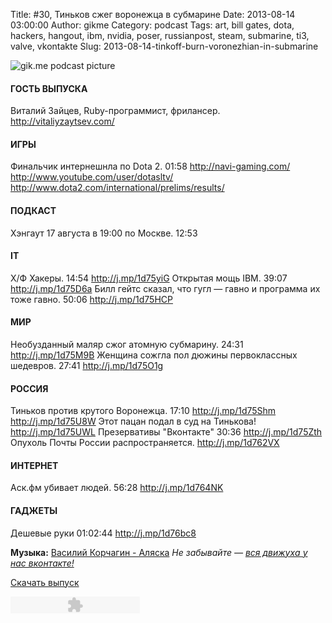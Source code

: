 Title: #30, Тиньков сжег воронежца в субмарине
Date: 2013-08-14 03:00:00
Author: gikme
Category: podcast
Tags: art, bill gates, dota, hackers, hangout, ibm, nvidia, poser, russianpost, steam, submarine, ti3, valve, vkontakte
Slug: 2013-08-14-tinkoff-burn-voronezhian-in-submarine

![gik.me podcast picture](http://3.bp.blogspot.com/-9kGqeoSPoxE/UgumVC6LI0I/AAAAAAAAL-g/j7BtHxOnTFE/s1600/gikme-pic-s01e30.jpg)

#### ГОСТЬ ВЫПУСКА

Виталий Зайцев, Ruby-программист, фрилансер.
    <http://vitaliyzaytsev.com/>

#### ИГРЫ

Финальчик интернешнла по Dota 2. 01:58 <http://navi-gaming.com/>
    <http://www.youtube.com/user/dotasltv/>
    <http://www.dota2.com/international/prelims/results/>

#### ПОДКАСТ

Хэнгаут 17 августа в 19:00 по Москве. 12:53

#### IT

Х/Ф Хакеры. 14:54 <http://j.mp/1d75yiG>
Открытая мощь IBM. 39:07 <http://j.mp/1d75D6a>
Билл гейтс сказал, что гугл — гавно и программа их тоже гавно. 50:06
    <http://j.mp/1d75HCP>

#### МИР

Необузданный маляр сжог атомную субмарину. 24:31
    <http://j.mp/1d75M9B>
Женщина сожгла пол дюжины первоклассных шедевров. 27:41
    <http://j.mp/1d75O1g>

#### РОССИЯ

Тиньков против крутого Воронежца. 17:10 <http://j.mp/1d75Shm>
    <http://j.mp/1d75U8W>
Этот пацан подал в суд на Тинькова! <http://j.mp/1d75UWL>
Презервативы "Вконтакте" 30:36 <http://j.mp/1d75Zth>
Опухоль Почты России распространяется. <http://j.mp/1d762VX>

#### ИНТЕРНЕТ

Аск.фм убивает людей. 56:28 <http://j.mp/1d764NK>

#### ГАДЖЕТЫ

Дешевые руки 01:02:44 <http://j.mp/1d76bc8>

**Музыка:** [Василий Корчагин - Аляска](http://vk.com/bacc3)
*Не забывайте — [вся движуха у нас вконтакте!](http://vk.com/gikme)*

[Скачать
выпуск](http://static.qnub.ru/gik.me/mp3/s01/00030-tinkoff-burn-voronezhian-in-submarine.mp3)

<embed type="application/x-shockwave-flash" src="http://assets.tumblr.com/swf/audio_player.swf?audio_file=http%3A%2F%2Fstatic.qnub.ru%2Fgik.me%2Fmp3%2Fs01%2F00030-tinkoff-burn-voronezhian-in-submarine.mp3&amp;color=FFFFFF" height="27" width="207" quality="best" wmode="opaque">
</embed>

